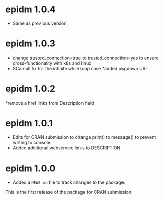 <!-- NEWS.md is maintained by https://cynkra.github.io/fledge, do not edit -->

# epidm 1.0.4

- Same as previous version.


# epidm 1.0.3

* change trusted_connection=true to trusted_connection=yes to ensure cross-functionality with k8s and linux
* SCarnall fix for the infinite while loop case
*added pkgdown URL


# epidm 1.0.2

*remove a href links from Description field


# epidm 1.0.1

* Edits for CRAN submission to change print() to message() to prevent writing to console.
* Added additional webservice links to DESCRIPTION

# epidm 1.0.0

* Added a `NEWS.md` file to track changes to the package.

This is the first release of the package for CRAN submission.
